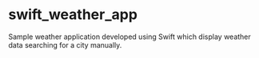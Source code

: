 # swift_weather_app
Sample weather application developed using Swift which display weather data searching for a city manually.
